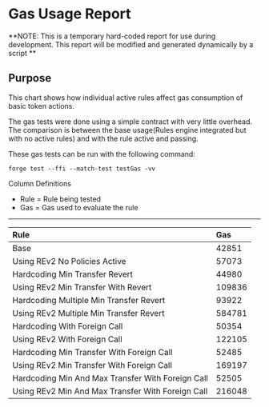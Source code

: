 # Gas Usage Report

**NOTE: This is a temporary hard-coded report for use during development. This report will be modified and generated dynamically by a script **

## Purpose

This chart shows how individual active rules affect gas consumption of basic token actions.

The gas tests were done using a simple contract with very little overhead. The comparison is between the base usage(Rules engine integrated but with no active rules) and with the rule active and passing.

These gas tests can be run with the following command:

```
forge test --ffi --match-test testGas -vv 
```

Column Definitions
- Rule = Rule being tested
- Gas = Gas used to evaluate the rule

---
| Rule | Gas |
|:-|:-|
| Base | 42851 |
| Using REv2 No Policies Active | 57073 |
| Hardcoding Min Transfer Revert | 44980 |
| Using REv2 Min Transfer With Revert | 109836 |
| Hardcoding Multiple Min Transfer Revert | 93922 |
| Using REv2 Multiple Min Transfer Revert | 584781 |
| Hardcoding With Foreign Call | 50354 |
| Using REv2 With Foreign Call | 122105 |
| Hardcoding Min Transfer With Foreign Call | 52485 |
| Using REv2 Min Transfer With Foreign Call | 169197 |
| Hardcoding Min And Max Transfer With Foreign Call | 52505 |
| Using REv2 Min And Max Transfer With Foreign Call | 216048 |


